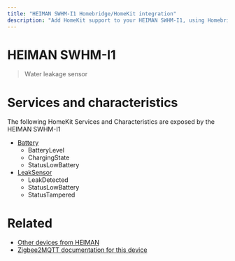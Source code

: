 ```yaml
---
title: "HEIMAN SWHM-I1 Homebridge/HomeKit integration"
description: "Add HomeKit support to your HEIMAN SWHM-I1, using Homebridge, Zigbee2MQTT and homebridge-z2m."
---
```

<!---
This file has been GENERATED using src/docgen/docgen.ts
DO NOT EDIT THIS FILE MANUALLY!
-->
# HEIMAN SWHM-I1
> Water leakage sensor


# Services and characteristics
The following HomeKit Services and Characteristics are exposed by
the HEIMAN SWHM-I1

* [Battery](../../battery.md)
  * BatteryLevel
  * ChargingState
  * StatusLowBattery
* [LeakSensor](../../sensors.md)
  * LeakDetected
  * StatusLowBattery
  * StatusTampered


# Related
* [Other devices from HEIMAN](../index.md#heiman)
* [Zigbee2MQTT documentation for this device](https://www.zigbee2mqtt.io/devices/SWHM-I1.html)